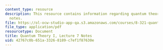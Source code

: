 ```yaml
---
content_type: resource
description: This resource contains information regarding quantum theory I, lecture
  notes.
file: https://ol-ocw-studio-app-qa.s3.amazonaws.com/courses/8-321-quantum-theory-i-fall-2017/42767c0b651a33268189c7ef1f87630e_MIT8_321F17_lec7.pdf
file_type: application/pdf
resourcetype: Document
title: Quantum Theory I, Lecture 7 Notes
uid: 42767c0b-651a-3326-8189-c7ef1f87630e
---
```


